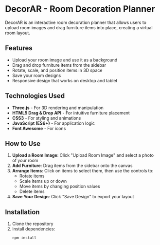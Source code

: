 # DecorAR - Room Decoration Planner

DecorAR is an interactive room decoration planner that allows users to upload room images and drag furniture items into place, creating a virtual room layout.

## Features

- Upload your room image and use it as a background
- Drag and drop furniture items from the sidebar
- Rotate, scale, and position items in 3D space
- Save your room designs
- Responsive design that works on desktop and tablet

## Technologies Used

- **Three.js** - For 3D rendering and manipulation
- **HTML5 Drag & Drop API** - For intuitive furniture placement
- **CSS3** - For styling and animations
- **JavaScript (ES6+)** - For application logic
- **Font Awesome** - For icons

## How to Use

1. **Upload a Room Image**: Click "Upload Room Image" and select a photo of your room
2. **Add Furniture**: Drag items from the sidebar onto the canvas
3. **Arrange Items**: Click on items to select them, then use the controls to:
   - Rotate items
   - Scale items up or down
   - Move items by changing position values
   - Delete items
4. **Save Your Design**: Click "Save Design" to export your layout

## Installation

1. Clone the repository
2. Install dependencies:
   ```bash
   npm install
